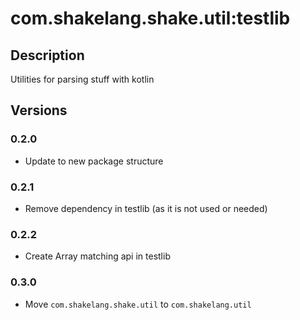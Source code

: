 # com.shakelang.shake.util:testlib

## Description

Utilities for parsing stuff with kotlin

## Versions

### 0.2.0

* Update to new package structure

### 0.2.1

* Remove  dependency in testlib (as it is not used or needed) 

### 0.2.2

* Create Array matching api in testlib

### 0.3.0

* Move `com.shakelang.shake.util` to `com.shakelang.util`